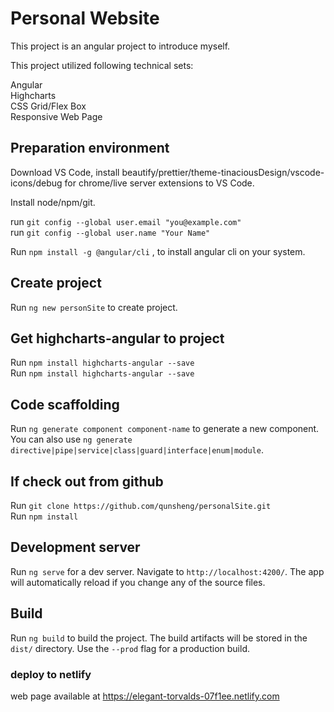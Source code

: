 # Personal Website

This project is an angular project to introduce myself.<br>

This project utilized following technical sets: <br>

Angular<br>
Highcharts<br>
CSS Grid/Flex Box<br>
Responsive Web Page<br>

## Preparation environment

Download VS Code, install beautify/prettier/theme-tinaciousDesign/vscode-icons/debug for chrome/live server extensions to VS Code.<br>

Install node/npm/git.

run `git config --global user.email "you@example.com"`<br>
run `git config --global user.name "Your Name"`<br>

Run `npm install -g @angular/cli` , to install angular cli on your system.

## Create project

Run `ng new personSite` to create project.

## Get highcharts-angular to project

Run `npm install highcharts-angular --save`<br>
Run `npm install highcharts-angular --save`

## Code scaffolding

Run `ng generate component component-name` to generate a new component. You can also use `ng generate directive|pipe|service|class|guard|interface|enum|module`.

## If check out from github

Run `git clone https://github.com/qunsheng/personalSite.git`<br>
Run `npm install`

## Development server

Run `ng serve` for a dev server. Navigate to `http://localhost:4200/`. The app will automatically reload if you change any of the source files.



## Build

Run `ng build` to build the project. The build artifacts will be stored in the `dist/` directory. Use the `--prod` flag for a production build.



### deploy to netlify

web page available at https://elegant-torvalds-07f1ee.netlify.com

